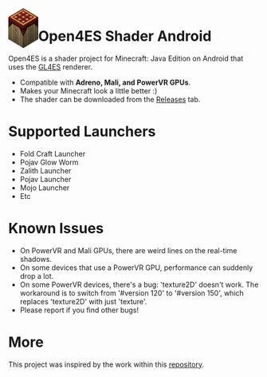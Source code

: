 <img src="https://github.com/PojavLauncherTeam/PojavLauncher/blob/v3_openjdk/app_pojavlauncher/src/main/assets/pojavlauncher.png" align="left" width="60" height="80" alt="PojavLauncher logo">

# Open4ES Shader Android
Open4ES is a shader project for Minecraft: Java Edition on Android that uses the [GL4ES](https://github.com/PojavLauncherTeam/gl4es-114-extra) renderer.

- Compatible with **Adreno, Mali, and PowerVR GPUs**.
- Makes your Minecraft look a little better :)
- The shader can be downloaded from the [Releases](https://github.com/AnikyMX/Open4ES-Shader-Android/releases) tab.

# Supported Launchers
- Fold Craft Launcher
- Pojav Glow Worm
- Zalith Launcher
- Pojav Launcher
- Mojo Launcher
- Etc

# Known Issues
- On PowerVR and Mali GPUs, there are weird lines on the real-time shadows.
- On some devices that use a PowerVR GPU, performance can suddenly drop a lot.
- On some PowerVR devices, there's a bug: 'texture2D' doesn't work. The workaround is to switch from '#version 120' to '#version 150', which replaces 'texture2D' with just 'texture'.
- Please report if you find other bugs!

# More
This project was inspired by the work within this [repository](https://github.com/Open4Es/Open4Es-Shader-Android).
